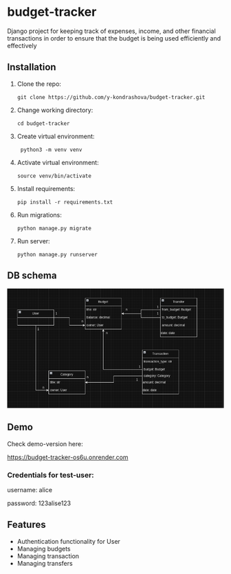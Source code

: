 # budget-tracker

Django project for keeping track of expenses, income, and other
financial transactions in order to ensure that the budget is being
used efficiently and effectively

## Installation

1. Clone the repo:
    ```shell
    git clone https://github.com/y-kondrashova/budget-tracker.git
    ```
2. Change working directory:
    ```shell
   cd budget-tracker
   ```
3. Create virtual environment:
   ```shell
    python3 -m venv venv
    ```
4. Activate virtual environment:
    ```shell
    source venv/bin/activate
    ```
5. Install requirements:
   ```shell
   pip install -r requirements.txt
   ```
6. Run migrations:
   ```shell
   python manage.py migrate
   ```
7. Run server:
   ```shell
   python manage.py runserver
   ```
   
## DB schema

![db_schema.png](db_schema.png)
   
## Demo

Check demo-version here:

https://budget-tracker-os6u.onrender.com

### Credentials for test-user:

username: alice

password: 123alise123

## Features

* Authentication functionality for User
* Managing budgets
* Managing transaction
* Managing transfers
